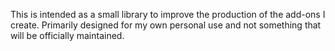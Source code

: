 This is intended as a small library to improve the production of the add-ons I create. Primarily designed for my own personal use and not something that will be officially maintained.
